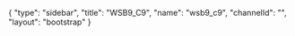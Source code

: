 {
    "type": "sidebar",
    "title": "WSB9_C9",
    "name": "wsb9_c9",
    "channelId": "",
    "layout": "bootstrap"
}